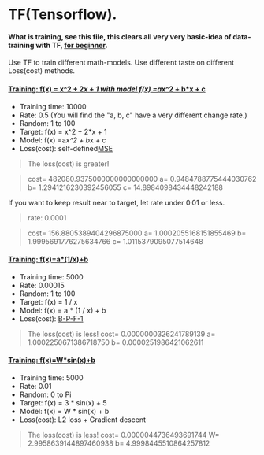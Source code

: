 # TF(Tensorflow).

#### What is training, see this file, this clears all very very basic-idea of data-training with TF, [for beginner](tf_beginner.py).


Use TF to train different math-models. Use different taste on different Loss(cost) methods.
 
#### [Training: f(x) = x^2 + 2*x + 1 with model  f(x) =a*x^2 + b*x + c](quadratic.py)

- Training time: 10000
- Rate: 0.5 (You will find the "a, b, c" have a very different change rate.)
- Random: 1 to 100
- Target: f(x) = x^2 + 2*x + 1
- Model: f(x) =a*x^2 + b*x + c
- Loss(cost): self-defined[MSE](http://img.blog.csdn.net/20170522211318316?watermark/2/text/aHR0cDovL2Jsb2cuY3Nkbi5uZXQvbWFyc2poYW8=/font/5a6L5L2T/fontsize/400/fill/I0JBQkFCMA==/dissolve/70/gravity/SouthEast)
> The loss(cost) is greater! 

> cost= 482080.9375000000000000000 a= 0.9484788775444030762 b= 1.2941216230392456055 c= 14.8984098434448242188

If you want to keep result near to target, let rate under 0.01 or less.

> rate: 0.0001

> cost= 156.8805389404296875000 a= 1.0002055168151855469 b= 1.9995691776275634766 c= 1.0115379095077514648


#### [Training: f(x)=a*(1/x)+b](reciprocal.py)
- Training time: 5000
- Rate: 0.00015
- Random: 1 to 100
- Target: f(x) = 1 / x
- Model: f(x) = a * (1 / x) + b
- Loss(cost):  [B-P-F-1](http://upload-images.jianshu.io/upload_images/4593922-4d24d17a6a2d6a8b.jpg?imageMogr2/auto-orient/strip)
> The loss(cost) is less! cost= 0.0000000326241789139 a= 1.0002250671386718750 b= 0.0000251986421062611

#### [Training: f(x)=W*sin(x)+b](sin.py)
- Training time: 5000
- Rate:  0.01
- Random: 0 to Pi
- Target: f(x) = 3 * sin(x) + 5
- Model: f(x) = W * sin(x) + b
- Loss(cost): L2 loss + Gradient descent
> The loss(cost) is less! cost= 0.0000044736493691744 W= 2.9958639144897460938 b= 4.9998445510864257812
